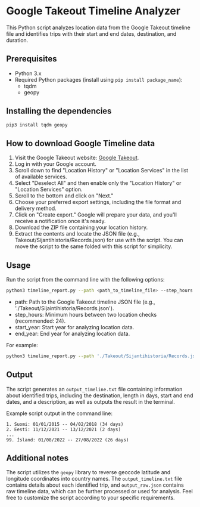 # Google Takeout Timeline Analyzer

This Python script analyzes location data from the Google Takeout timeline file and identifies trips with their start and end dates, destination, and duration.

## Prerequisites

- Python 3.x
- Required Python packages (install using `pip install package_name`):
  - tqdm
  - geopy

## Installing the dependencies

```bash
pip3 install tqdm geopy
```

## How to download Google Timeline data
1. Visit the Google Takeout website: [Google Takeout](https://takeout.google.com/).
2. Log in with your Google account.
3. Scroll down to find "Location History" or "Location Services" in the list of available services.
4. Select "Deselect All" and then enable only the "Location History" or "Location Services" option.
5. Scroll to the bottom and click on "Next."
6. Choose your preferred export settings, including the file format and delivery method.
7. Click on "Create export." Google will prepare your data, and you'll receive a notification once it's ready.
8. Download the ZIP file containing your location history.
9. Extract the contents and locate the JSON file (e.g., Takeout/Sijantihistoria/Records.json) for use with the script. You can move the script to the same folded with this script for simplicity.

## Usage

Run the script from the command line with the following options:

```bash
python3 timeline_report.py --path <path_to_timeline_file> --step_hours <minimum_hours_between_location_checks> --start_year <start_year> --end_year <end_year>
```
- path: Path to the Google Takeout timeline JSON file (e.g., './Takeout/Sijaintihistoria/Records.json').
- step_hours: Minimum hours between two location checks (recommended: 24).
- start_year: Start year for analyzing location data.
- end_year: End year for analyzing location data.

For example:
```bash
python3 timeline_report.py --path './Takeout/Sijantihistoria/Records.json' --step_hours 24 --start_year 2023 --end_year 2024
```

## Output

The script generates an `output_timeline.txt` file containing information about identified trips, including the destination, length in days, start and end dates, and a description, as well as outputs the result in the terminal.

Example script output in the command line:
```
1. Suomi: 01/01/2015 -- 04/02/2018 (34 days)
2. Eesti: 11/12/2021 -- 13/12/2021 (2 days)
...
99. Ísland: 01/08/2022 -- 27/08/2022 (26 days)
```
## Additional notes

The script utilizes the `geopy` library to reverse geocode latitude and longitude coordinates into country names.
The `output_timeline.txt` file contains details about each identified trip, and `output_raw.json` contains raw timeline data, which can be further processed or used for analysis.
Feel free to customize the script according to your specific requirements.
